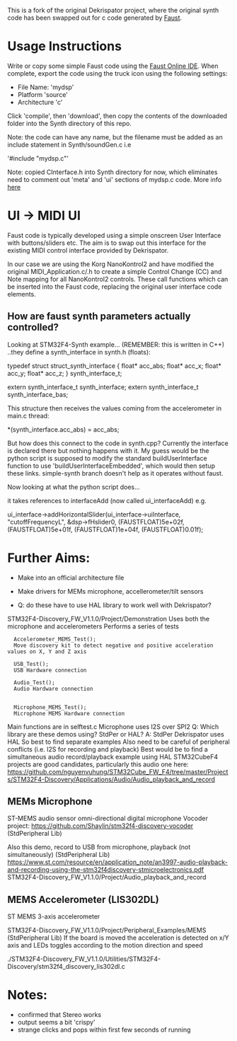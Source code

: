 This is a fork of the original Dekrispator project, where the original synth code has been swapped out for c code generated by [Faust](https://faust.grame.fr]).

# Usage Instructions

Write or copy some simple Faust code using the [Faust Online IDE](https://faustide.grame.fr). When complete, export the code using the truck icon using the following settings:

- File Name: 'mydsp'
- Platform 'source'
- Architecture 'c'

Click 'compile', then 'download', then copy the contents of the downloaded folder into the Synth directory of this repo.

Note: the code can have any name, but the filename must be added as an include statement in Synth/soundGen.c i.e

'#include "mydsp.c"'

Note: copied CInterface.h into Synth directory for now, which eliminates need to comment out 'meta' and 'ui' sections of mydsp.c code. More info [here](https://sourceforge.net/p/faudiostream/mailman/message/30907474/)

# UI -> MIDI UI

Faust code is typically developed using a simple onscreen User Interface with buttons/sliders etc. The aim is to swap out this interface for the existing MIDI control interface provided by Dekrispator.

In our case we are using the Korg NanoKontrol2 and have modified the original MIDI_Application.c/.h to create a simple Control Change (CC) and Note mapping for all NanoKontrol2 controls. These call functions which can be inserted into the Faust code, replacing the original user interface code elements.


## How are faust synth parameters actually controlled?

Looking at STM32F4-Synth example...
(REMEMBER: this is written in C++)
..they define a synth_interface in synth.h (floats):

typedef struct struct_synth_interface {
	float* acc_abs;
	float* acc_x;
	float* acc_y;
	float* acc_z;
} synth_interface_t;

extern synth_interface_t synth_interface;
extern synth_interface_t synth_interface_bas;

This structure then receives the values coming from the accelerometer in main.c thread:

*(synth_interface.acc_abs) = acc_abs;

But how does this connect to the code in synth.cpp? Currently the interface is declared there but nothing happens with it. My guess would be the python script is supposed to modify the standard buildUserInterface function to use 'buildUserInterfaceEmbedded', which would then setup these links. simple-synth branch doesn't help as it operates without faust.

Now looking at what the python script does...

it takes references to interfaceAdd (now called ui_interfaceAdd) e.g.

ui_interface->addHorizontalSlider(ui_interface->uiInterface, "cutoffFrequencyL", &dsp->fHslider0, (FAUSTFLOAT)5e+02f, (FAUSTFLOAT)5e+01f, (FAUSTFLOAT)1e+04f, (FAUSTFLOAT)0.01f);




# Further Aims:

- Make into an official architecture file

- Make drivers for MEMs microphone, accellerometer/tilt sensors
- Q: do these have to use HAL library to work well with Dekrispator?

STM32F4-Discovery_FW_V1.1.0/Project/Demonstration
Uses both the microphone and accelerometers
Performs a series of tests
      
      Accelerometer_MEMS_Test();
      Move discovery kit to detect negative and positive acceleration values on X, Y and Z axis
      
      USB_Test();
      USB Hardware connection

      Audio_Test();
      Audio Hardware connection

      
      Microphone_MEMS_Test();
      Microphone MEMS Hardware connection

Main functions are in selftest.c
Microphone uses I2S over SPI2
Q: Which library are these demos using? StdPer or HAL? A: StdPer
Dekrispator uses HAL
So best to find separate examples
Also need to be careful of peripheral conflicts (i.e. I2S for recording and playback)
Best would be to find a simultaneous audio record/playback example using HAL
STM32CubeF4 projects are good candidates, particularly this audio one here:
https://github.com/nguyenvuhung/STM32Cube_FW_F4/tree/master/Projects/STM32F4-Discovery/Applications/Audio/Audio_playback_and_record


## MEMs Microphone
ST-MEMS audio sensor omni-directional digital microphone
Vocoder project: https://github.com/Shaylin/stm32f4-discovery-vocoder (StdPeripheral Lib)

Also this demo, record to USB from microphone, playback (not simultaneously) (StdPeripheral Lib)
https://www.st.com/resource/en/application_note/an3997-audio-playback-and-recording-using-the-stm32f4discovery-stmicroelectronics.pdf
STM32F4-Discovery_FW_V1.1.0/Project/Audio_playback_and_record

## MEMS Accelerometer (LIS302DL)
ST MEMS 3-axis accelerometer



STM32F4-Discovery_FW_V1.1.0/Project/Peripheral_Examples/MEMS  (StdPeripheral Lib)
If the board is moved the acceleration is detected on x/Y axis and LEDs toggles according to the motion direction and speed


./STM32F4-Discovery_FW_V1.1.0/Utilities/STM32F4-Discovery/stm32f4_discovery_lis302dl.c

# Notes:

- confirmed that Stereo works
- output seems a bit 'crispy'
- strange clicks and pops within first few seconds of running